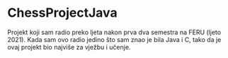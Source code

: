 # ChessProjectJava

Projekt koji sam radio preko ljeta nakon prva dva semestra na FERU (ljeto 2021). 
Kada sam ovo radio jedino što sam znao je bila Java i C, tako da je ovaj projekt bio najviše za vježbu i učenje.
